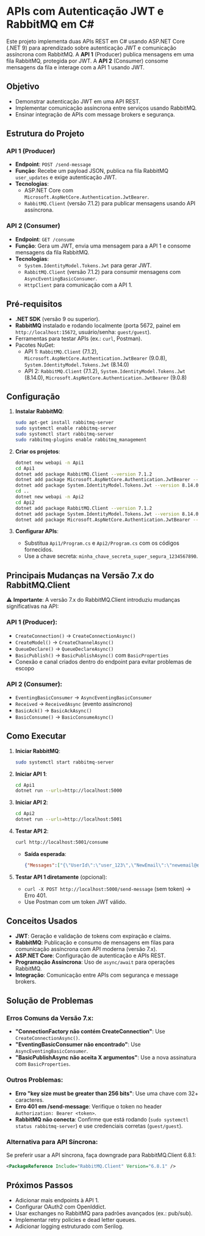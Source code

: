 # APIs com Autenticação JWT e RabbitMQ em C#

Este projeto implementa duas APIs REST em C# usando ASP.NET Core (.NET 9) para aprendizado sobre autenticação JWT e comunicação assíncrona com RabbitMQ. A **API 1** (Producer) publica mensagens em uma fila RabbitMQ, protegida por JWT. A **API 2** (Consumer) consome mensagens da fila e interage com a API 1 usando JWT.

## Objetivo
- Demonstrar autenticação JWT em uma API REST.
- Implementar comunicação assíncrona entre serviços usando RabbitMQ.
- Ensinar integração de APIs com message brokers e segurança.

## Estrutura do Projeto

### API 1 (Producer)
- **Endpoint**: `POST /send-message`
- **Função**: Recebe um payload JSON, publica na fila RabbitMQ `user_updates` e exige autenticação JWT.
- **Tecnologias**:
  - ASP.NET Core com `Microsoft.AspNetCore.Authentication.JwtBearer`.
  - `RabbitMQ.Client` (versão 7.1.2) para publicar mensagens usando API assíncrona.

### API 2 (Consumer)
- **Endpoint**: `GET /consume`
- **Função**: Gera um JWT, envia uma mensagem para a API 1 e consome mensagens da fila RabbitMQ.
- **Tecnologias**:
  - `System.IdentityModel.Tokens.Jwt` para gerar JWT.
  - `RabbitMQ.Client` (versão 7.1.2) para consumir mensagens com `AsyncEventingBasicConsumer`.
  - `HttpClient` para comunicação com a API 1.

## Pré-requisitos
- **.NET SDK** (versão 9 ou superior).
- **RabbitMQ** instalado e rodando localmente (porta 5672, painel em `http://localhost:15672`, usuário/senha: `guest/guest`).
- Ferramentas para testar APIs (ex.: `curl`, Postman).
- Pacotes NuGet:
  - API 1: `RabbitMQ.Client` (7.1.2), `Microsoft.AspNetCore.Authentication.JwtBearer` (9.0.8), `System.IdentityModel.Tokens.Jwt` (8.14.0)
  - API 2: `RabbitMQ.Client` (7.1.2), `System.IdentityModel.Tokens.Jwt` (8.14.0), `Microsoft.AspNetCore.Authentication.JwtBearer` (9.0.8)

## Configuração

1. **Instalar RabbitMQ**:
   ```bash
   sudo apt-get install rabbitmq-server
   sudo systemctl enable rabbitmq-server
   sudo systemctl start rabbitmq-server
   sudo rabbitmq-plugins enable rabbitmq_management
   ```

2. **Criar os projetos**:
   ```bash
   dotnet new webapi -n Api1
   cd Api1
   dotnet add package RabbitMQ.Client --version 7.1.2
   dotnet add package Microsoft.AspNetCore.Authentication.JwtBearer --version 9.0.8
   dotnet add package System.IdentityModel.Tokens.Jwt --version 8.14.0
   cd ..
   dotnet new webapi -n Api2
   cd Api2
   dotnet add package RabbitMQ.Client --version 7.1.2
   dotnet add package System.IdentityModel.Tokens.Jwt --version 8.14.0
   dotnet add package Microsoft.AspNetCore.Authentication.JwtBearer --version 9.0.8
   ```

3. **Configurar APIs**:
   - Substitua `Api1/Program.cs` e `Api2/Program.cs` com os códigos fornecidos.
   - Use a chave secreta: `minha_chave_secreta_super_segura_1234567890`.

## Principais Mudanças na Versão 7.x do RabbitMQ.Client

⚠️ **Importante**: A versão 7.x do RabbitMQ.Client introduziu mudanças significativas na API:

### API 1 (Producer):
- `CreateConnection()` → `CreateConnectionAsync()`
- `CreateModel()` → `CreateChannelAsync()`
- `QueueDeclare()` → `QueueDeclareAsync()`
- `BasicPublish()` → `BasicPublishAsync()` com `BasicProperties`
- Conexão e canal criados dentro do endpoint para evitar problemas de escopo

### API 2 (Consumer):
- `EventingBasicConsumer` → `AsyncEventingBasicConsumer`
- `Received` → `ReceivedAsync` (evento assíncrono)
- `BasicAck()` → `BasicAckAsync()`
- `BasicConsume()` → `BasicConsumeAsync()`

## Como Executar

1. **Iniciar RabbitMQ**:
   ```bash
   sudo systemctl start rabbitmq-server
   ```

2. **Iniciar API 1**:
   ```bash
   cd Api1
   dotnet run --urls=http://localhost:5000
   ```

3. **Iniciar API 2**:
   ```bash
   cd Api2
   dotnet run --urls=http://localhost:5001
   ```

4. **Testar API 2**:
   ```bash
   curl http://localhost:5001/consume
   ```
   - **Saída esperada**:
     ```json
     {"Messages":["{\"UserId\":\"user_123\",\"NewEmail\":\"newemail@example.com\"}"]}
     ```

5. **Testar API 1 diretamente** (opcional):
   - `curl -X POST http://localhost:5000/send-message` (sem token) → Erro 401.
   - Use Postman com um token JWT válido.

## Conceitos Usados
- **JWT**: Geração e validação de tokens com expiração e claims.
- **RabbitMQ**: Publicação e consumo de mensagens em filas para comunicação assíncrona com API moderna (versão 7.x).
- **ASP.NET Core**: Configuração de autenticação e APIs REST.
- **Programação Assíncrona**: Uso de `async/await` para operações RabbitMQ.
- **Integração**: Comunicação entre APIs com segurança e message brokers.

## Solução de Problemas

### Erros Comuns da Versão 7.x:
- **"ConnectionFactory não contém CreateConnection"**: Use `CreateConnectionAsync()`.
- **"EventingBasicConsumer não encontrado"**: Use `AsyncEventingBasicConsumer`.
- **"BasicPublishAsync não aceita X argumentos"**: Use a nova assinatura com `BasicProperties`.

### Outros Problemas:
- **Erro "key size must be greater than 256 bits"**: Use uma chave com 32+ caracteres.
- **Erro 401 em /send-message**: Verifique o token no header `Authorization: Bearer <token>`.
- **RabbitMQ não conecta**: Confirme que está rodando (`sudo systemctl status rabbitmq-server`) e use credenciais corretas (`guest/guest`).

### Alternativa para API Síncrona:
Se preferir usar a API síncrona, faça downgrade para RabbitMQ.Client 6.8.1:
```xml
<PackageReference Include="RabbitMQ.Client" Version="6.8.1" />
```

## Próximos Passos
- Adicionar mais endpoints à API 1.
- Configurar OAuth2 com OpenIddict.
- Usar exchanges no RabbitMQ para padrões avançados (ex.: pub/sub).
- Implementar retry policies e dead letter queues.
- Adicionar logging estruturado com Serilog.

